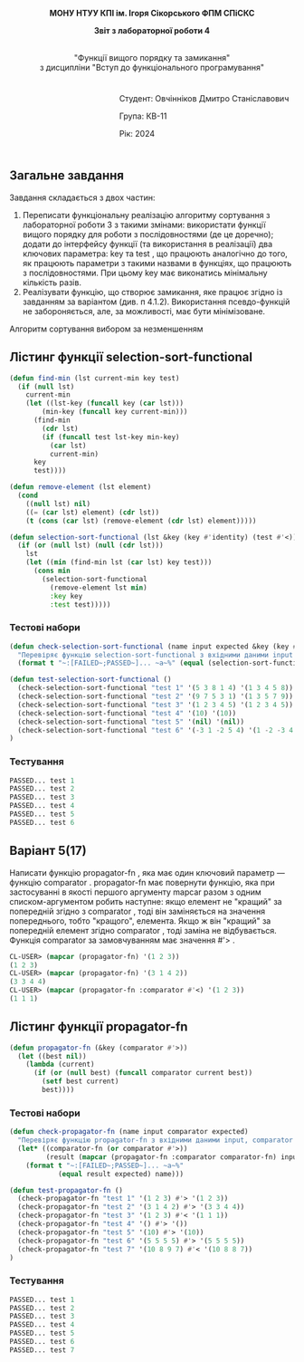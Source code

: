 <p align="center"><b>МОНУ НТУУ КПІ ім. Ігоря Сікорського ФПМ СПіСКС</b></p>
<p align="center">
<b>Звіт з лабораторної роботи 4</b>
<p align="center">
<br>"Функції вищого порядку та замикання"<br/>
з дисципліни "Вступ до функціонального програмування"
</p>

<div style="display: flex; justify-content: flex-end;">
  <div style="border: 0px; padding: 10px;">
    <p>Студент: Овчінніков Дмитро Станіславович</p>
    <p>Група: КВ-11</p>
    <p>Рік: 2024</p>
  </div>
</div>


## Загальне завдання
Завдання складається з двох частин:
1. Переписати функціональну реалізацію алгоритму сортування з лабораторної
роботи 3 з такими змінами:
використати функції вищого порядку для роботи з послідовностями (де це
доречно);
додати до інтерфейсу функції (та використання в реалізації) два ключових
параметра: key та test , що працюють аналогічно до того, як працюють
параметри з такими назвами в функціях, що працюють з послідовностями. При
цьому key має виконатись мінімальну кількість разів.
2. Реалізувати функцію, що створює замикання, яке працює згідно із завданням за
варіантом (див. п 4.1.2). Використання псевдо-функцій не забороняється, але, за
можливості, має бути мінімізоване.


Алгоритм сортування вибором за незменшенням

## Лістинг функції selection-sort-functional
```lisp
(defun find-min (lst current-min key test)
  (if (null lst)
    current-min
    (let ((lst-key (funcall key (car lst)))
        (min-key (funcall key current-min)))
      (find-min 
        (cdr lst)
        (if (funcall test lst-key min-key)
          (car lst)
          current-min)
      key
      test))))

(defun remove-element (lst element)
  (cond 
    ((null lst) nil)
    ((= (car lst) element) (cdr lst))
    (t (cons (car lst) (remove-element (cdr lst) element)))))

(defun selection-sort-functional (lst &key (key #'identity) (test #'<))
  (if (or (null lst) (null (cdr lst)))
    lst
    (let ((min (find-min lst (car lst) key test)))
      (cons min 
        (selection-sort-functional 
          (remove-element lst min)
          :key key
          :test test)))))
```
### Тестові набори
```lisp
(defun check-selection-sort-functional (name input expected &key (key #'identity) (test #'<))
  "Перевіряє функцію selection-sort-functional з вхідними даними input і очікуваним результатом expected."
  (format t "~:[FAILED~;PASSED~]... ~a~%" (equal (selection-sort-functional input :key key :test test) expected) name))

(defun test-selection-sort-functional ()
  (check-selection-sort-functional "test 1" '(5 3 8 1 4) '(1 3 4 5 8))
  (check-selection-sort-functional "test 2" '(9 7 5 3 1) '(1 3 5 7 9))
  (check-selection-sort-functional "test 3" '(1 2 3 4 5) '(1 2 3 4 5))
  (check-selection-sort-functional "test 4" '(10) '(10))
  (check-selection-sort-functional "test 5" '(nil) '(nil))
  (check-selection-sort-functional "test 6" '(-3 1 -2 5 4) '(1 -2 -3 4 5) :key #'abs)
)
```
### Тестування
```lisp
PASSED... test 1
PASSED... test 2
PASSED... test 3
PASSED... test 4
PASSED... test 5
PASSED... test 6
```

## Варіант 5(17)

Написати функцію propagator-fn , яка має один ключовий параметр — функцію
comparator . propagator-fn має повернути функцію, яка при застосуванні в якості
першого аргументу mapcar разом з одним списком-аргументом робить наступне: якщо
елемент не "кращий" за попередній згідно з comparator , тоді він заміняється на
значення попереднього, тобто "кращого", елемента. Якщо ж він "кращий" за попередній
елемент згідно comparator , тоді заміна не відбувається. Функція comparator за
замовчуванням має значення #'> .

```lisp
CL-USER> (mapcar (propagator-fn) '(1 2 3))
(1 2 3)
CL-USER> (mapcar (propagator-fn) '(3 1 4 2))
(3 3 4 4)
CL-USER> (mapcar (propagator-fn :comparator #'<) '(1 2 3))
(1 1 1)
```

## Лістинг функції propagator-fn
```lisp
(defun propagator-fn (&key (comparator #'>))
  (let ((best nil))
    (lambda (current)
      (if (or (null best) (funcall comparator current best))
        (setf best current)
        best))))
```
### Тестові набори
```lisp
(defun check-propagator-fn (name input comparator expected)
  "Перевіряє функцію propagator-fn з вхідними даними input, comparator і очікуваним результатом expected."
  (let* ((comparator-fn (or comparator #'>))
         (result (mapcar (propagator-fn :comparator comparator-fn) input)))
    (format t "~:[FAILED~;PASSED~]... ~a~%" 
            (equal result expected) name)))

(defun test-propagator-fn ()
  (check-propagator-fn "test 1" '(1 2 3) #'> '(1 2 3))
  (check-propagator-fn "test 2" '(3 1 4 2) #'> '(3 3 4 4))
  (check-propagator-fn "test 3" '(1 2 3) #'< '(1 1 1))
  (check-propagator-fn "test 4" '() #'> '())
  (check-propagator-fn "test 5" '(10) #'> '(10))
  (check-propagator-fn "test 6" '(5 5 5 5) #'> '(5 5 5 5))
  (check-propagator-fn "test 7" '(10 8 9 7) #'< '(10 8 8 7))
)
```
### Тестування
```lisp
PASSED... test 1
PASSED... test 2
PASSED... test 3
PASSED... test 4
PASSED... test 5
PASSED... test 6
PASSED... test 7
```


